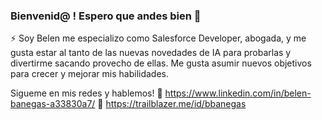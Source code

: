### Bienvenid@ ! Espero que andes bien 👋

⚡ Soy Belen me especializo como Salesforce Developer, abogada, y me gusta estar al tanto de las nuevas novedades de IA para probarlas y divertirme sacando provecho de ellas. Me gusta asumir nuevos objetivos para crecer y mejorar mis habilidades.

Sigueme en mis redes y hablemos!
👯 https://www.linkedin.com/in/belen-banegas-a33830a7/
👯 https://trailblazer.me/id/bbanegas

<!--
**BelenBaneg/BelenBaneg** is a ✨ _special_ ✨ repository because its `README.md` (this file) appears on your GitHub profile.

Here are some ideas to get you started:

- 🔭 I’m currently working on ...
- 🌱 I’m currently learning ...
- 👯 I’m looking to collaborate on ...
- 🤔 I’m looking for help with ...
- 💬 Ask me about ...
- 📫 How to reach me: ...
- 😄 Pronouns: ...
- ⚡ Fun fact: ...
-->

